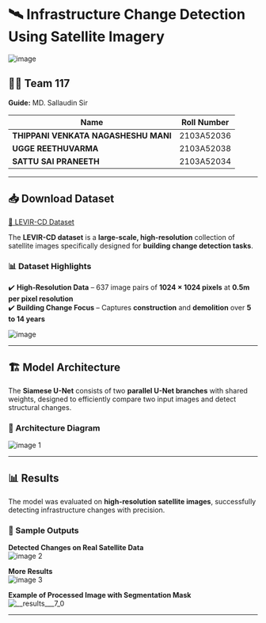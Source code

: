 # 🛰️ Infrastructure Change Detection Using Satellite Imagery  

![image](https://github.com/user-attachments/assets/06abad8b-4067-4b96-9f57-d21493aca918)  

## 👨‍💻 Team 117  
**Guide:** MD. Sallaudin Sir  

| Name | Roll Number |
|------|------------|
| **THIPPANI VENKATA NAGASHESHU MANI** | 2103A52036 |
| **UGGE REETHUVARMA** | 2103A52038 |
| **SATTU SAI PRANEETH** | 2103A52034 |

---

## 📥 Download Dataset  
[📌 LEVIR-CD Dataset](https://drive.google.com/drive/folders/18yRibtppG78SHVotjgCp-VFeC062oMW2?usp=drive_link)  

The **LEVIR-CD dataset** is a **large-scale, high-resolution** collection of satellite images specifically designed for **building change detection tasks**.  

### 📊 Dataset Highlights  
✔️ **High-Resolution Data** – 637 image pairs of **1024 × 1024 pixels** at **0.5m per pixel resolution**  
✔️ **Building Change Focus** – Captures **construction** and **demolition** over **5 to 14 years**  

![image](https://github.com/user-attachments/assets/e5c34116-ec38-4b82-9a6b-378afa0314ff)  

---

## 🏗️ Model Architecture  
The **Siamese U-Net** consists of two **parallel U-Net branches** with shared weights, designed to efficiently compare two input images and detect structural changes.  

### **🔹 Architecture Diagram**  
![image 1](https://github.com/user-attachments/assets/f4dcac64-52ef-4350-a0ec-a7f48b29493c)  

---

## 📊 Results  
The model was evaluated on **high-resolution satellite images**, successfully detecting infrastructure changes with precision.  

### **🔹 Sample Outputs**  
**Detected Changes on Real Satellite Data**  
![image 2](https://github.com/user-attachments/assets/af131de6-8e82-4379-b670-94af99715bd0)  

**More Results**  
![image 3](https://github.com/user-attachments/assets/36151e94-0fa4-438d-bf48-47d79ffc0bc3)  

**Example of Processed Image with Segmentation Mask**  
![__results___7_0](https://github.com/user-attachments/assets/464a104a-d7ef-4fa1-91fc-af97312433b4)  

---
